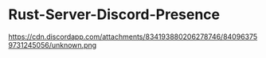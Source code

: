 # Rust-Server-Discord-Presence

https://cdn.discordapp.com/attachments/834193880206278746/840963759731245056/unknown.png
